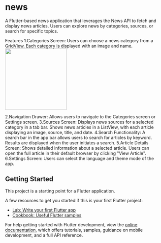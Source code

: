 # news
A Flutter-based news application that leverages the News API to fetch and display news articles. Users can explore news by categories, sources, or search for specific topics.

Features
1.Categories Screen:
Users can choose a news category from a GridView. Each category is displayed with an image and name.
<img src="//github.com/dodaaya/news/assets/133582421/a072f19a-87b5-4d41-b23a-5641a6edfd09" width="200"/>

2.Navigation Drawer:
Allows users to navigate to the Categories screen or Settings screen.
3.Sources Screen:
Displays news sources for a selected category in a tab bar.
Shows news articles in a ListView, with each article displaying an image, source, title, and date.
4.Search Functionality:
A search bar in the app bar allows users to search for articles by keyword.
Results are displayed when the user initiates a search.
5.Article Details Screen:
Shows detailed information about a selected article.
Users can open the full article in their default browser by clicking "View Article".
6.Settings Screen:
Users can select the language and theme mode of the app.

## Getting Started

This project is a starting point for a Flutter application.

A few resources to get you started if this is your first Flutter project:

- [Lab: Write your first Flutter app](https://docs.flutter.dev/get-started/codelab)
- [Cookbook: Useful Flutter samples](https://docs.flutter.dev/cookbook)

For help getting started with Flutter development, view the
[online documentation](https://docs.flutter.dev/), which offers tutorials,
samples, guidance on mobile development, and a full API reference.
